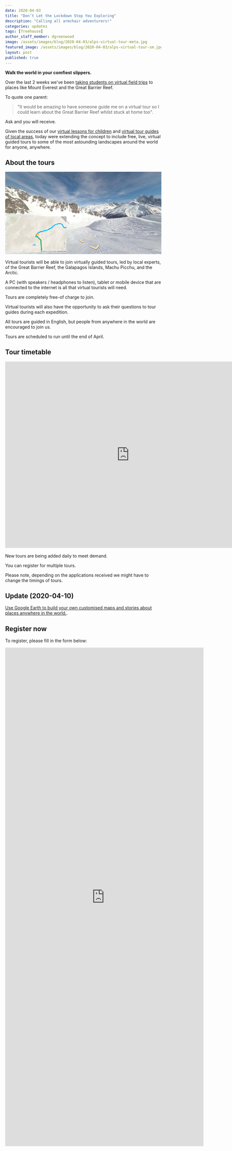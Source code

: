 ```yaml
---
date: 2020-04-03
title: "Don’t Let the Lockdown Stop You Exploring"
description: "Calling all armchair adventurers!"
categories: updates
tags: [Treehouse]
author_staff_member: dgreenwood
image: /assets/images/blog/2020-04-03/alps-virtual-tour-meta.jpg
featured_image: /assets/images/blog/2020-04-03/alps-virtual-tour-sm.jpg
layout: post
published: true
---
```


**Walk the world in your comfiest slippers.**

Over the last 2 weeks we've been [taking students on virtual field trips](/blog/2020/treehouse-academy-emergency-timetable/) to places like Mount Everest and the Great Barrier Reef.

To quote one parent:

> "It would be amazing to have someone guide me on a virtual tour so I could learn about the Great Barrier Reef whilst stuck at home too".

Ask and you will receive.

Given the success of our [virtual lessons for children](/blog/2020/treehouse-academy-emergency-timetable/) and [virtual tour guides of local areas](/case-studies/2020/gb/north-east-hampshire/), today were extending the concept to include free, live, virtual guided tours to some of the most astounding landscapes around the world for anyone, anywhere.

## About the tours

<img class="img-fluid" src="/assets/images/blog/2020-04-03/alps-virtual-tour-sm.jpg" alt="Trek View Virtual Guided Tour" title="Trek View Virtual Guided Tour" />

Virtual tourists will be able to join virtually guided tours, led by local experts, of the Great Barrier Reef, the Galapagos Islands, Machu Picchu, and the Arctic.

A PC (with speakers / headphones to listen), tablet or mobile device that are connected to the internet is all that virtual tourists will need.

Tours are completely free-of charge to join.

Virtual tourists will also have the opportunity to ask their questions to tour guides during each expedition.

All tours are guided in English, but people from anywhere in the world are encouraged to join us.

Tours are scheduled to run until the end of April.

## Tour timetable

<iframe src="https://calendar.google.com/calendar/b/1/embed?height=600&amp;wkst=2&amp;bgcolor=%23ffffff&amp;ctz=Europe%2FLondon&amp;src=Z3JlZW53b29kYW5kLmNvX2tvZmsxa25iNGpyNmw2NmowanRyMDBtampvQGdyb3VwLmNhbGVuZGFyLmdvb2dsZS5jb20&amp;color=%23C0CA33&amp;hl=en_GB" style="border: 0" width="800" height="600" frameborder="0" scrolling="no"></iframe>

New tours are being added daily to meet demand.

You can register for multiple tours.

Please note, depending on the applications received we might have to change the timings of tours.

## Update (2020-04-10)

[Use Google Earth to build your own customised maps and stories about places anywhere in the world.](/blog/2020/google-earth-projects-quick-start-guide).

## Register now

To register, please fill in the form below:

<iframe src="https://docs.google.com/forms/d/e/1FAIpQLSf-DuDAcXxXxLkJTGjbZcHgW33qwA0HpM2vYNNXD0DKQssRdw/viewform?embedded=true" width="640" height="1605" frameborder="0" marginheight="0" marginwidth="0">Loading…</iframe>